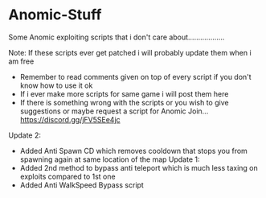 # Anomic-Stuff
Some Anomic exploiting scripts that i don't care about..................

Note: If these scripts ever get patched i will probably update them when i am free

- Remember to read comments given on top of every script if you don't know how to use it ok
- If i ever make more scripts for same game i will post them here
- If there is something wrong with the scripts or you wish to give suggestions or maybe request a script for Anomic Join... https://discord.gg/jFV5SEe4jc

Update 2:
- Added Anti Spawn CD which removes cooldown that stops you from spawning again at same location of the map
Update 1:
- Added 2nd method to bypass anti teleport which is much less taxing on exploits compared to 1st one
- Added Anti WalkSpeed Bypass script
